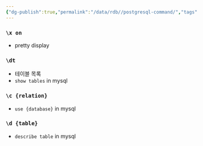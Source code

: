 ```yaml
---
{"dg-publish":true,"permalink":"/data/rdb//postgresql-command/","tags":["rdb","postgres"]}
---
```



### `\x on`


- pretty display


### `\dt`
- 테이블 목록
- `show tables` in mysql


### `\c {relation}`
- `use {database}` in mysql


### `\d {table}`
- `describe table` in mysql
